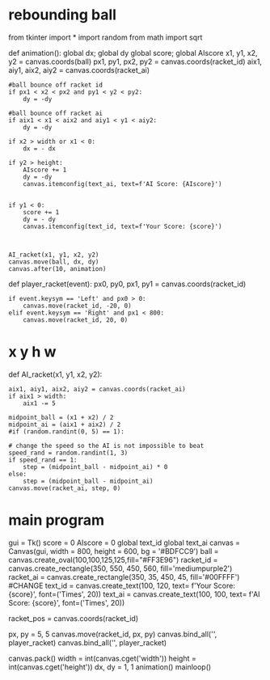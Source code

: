 # rebounding ball
from tkinter import *
import random
from math import sqrt

    
def animation():
    global dx; global dy
    global score; global AIscore
    x1, y1, x2, y2 = canvas.coords(ball)
    px1, py1, px2, py2 = canvas.coords(racket_id)
    aix1, aiy1, aix2, aiy2 = canvas.coords(racket_ai)



    #ball bounce off racket id
    if px1 < x2 < px2 and py1 < y2 < py2:
        dy = -dy
        
    #ball bounce off racket ai
    if aix1 < x1 < aix2 and aiy1 < y1 < aiy2:
        dy = -dy
    
    if x2 > width or x1 < 0: 
        dx = - dx
        
    if y2 > height:
        AIscore += 1
        dy = -dy
        canvas.itemconfig(text_ai, text=f'AI Score: {AIscore}')
        

    if y1 < 0:
        score += 1
        dy = - dy
        canvas.itemconfig(text_id, text=f'Your Score: {score}')

        

    AI_racket(x1, y1, x2, y2)
    canvas.move(ball, dx, dy)
    canvas.after(10, animation)


def player_racket(event):
    px0, py0, px1, py1 = canvas.coords(racket_id)
    
    if event.keysym == 'Left' and px0 > 0:
        canvas.move(racket_id, -20, 0)
    elif event.keysym == 'Right' and px1 < 800:
        canvas.move(racket_id, 20, 0)

# x y h w
def AI_racket(x1, y1, x2, y2):
    
    aix1, aiy1, aix2, aiy2 = canvas.coords(racket_ai)
    if aix1 > width:
        aix1 -= 5

    midpoint_ball = (x1 + x2) / 2
    midpoint_ai = (aix1 + aix2) / 2
    #if (random.randint(0, 5) == 1):
    
    # change the speed so the AI is not impossible to beat
    speed_rand = random.randint(1, 3)
    if speed_rand == 1:
        step = (midpoint_ball - midpoint_ai) * 0
    else:
        step = (midpoint_ball - midpoint_ai)
    canvas.move(racket_ai, step, 0)    

# main program
gui = Tk()
score = 0
AIscore = 0
global text_id
global text_ai
canvas = Canvas(gui, width = 800, height = 600, bg = '#BDFCC9')
ball = canvas.create_oval(100,100,125,125,fill="#FF3E96")
racket_id = canvas.create_rectangle(350, 550, 450, 560, fill='mediumpurple2')
racket_ai = canvas.create_rectangle(350, 35, 450, 45, fill='#00FFFF') #CHANGE
text_id = canvas.create_text(100, 120, text= f'Your Score: {score}', font=('Times', 20))
text_ai = canvas.create_text(100, 100, text= f'AI Score: {score}', font=('Times', 20))

racket_pos = canvas.coords(racket_id)

px, py = 5, 5
canvas.move(racket_id, px, py)
canvas.bind_all('<KeyPress-Left>', player_racket)
canvas.bind_all('<KeyPress-Right>', player_racket) 

canvas.pack()
width = int(canvas.cget('width'))
height = int(canvas.cget('height'))
dx, dy = 1, 1
animation()
mainloop() 
